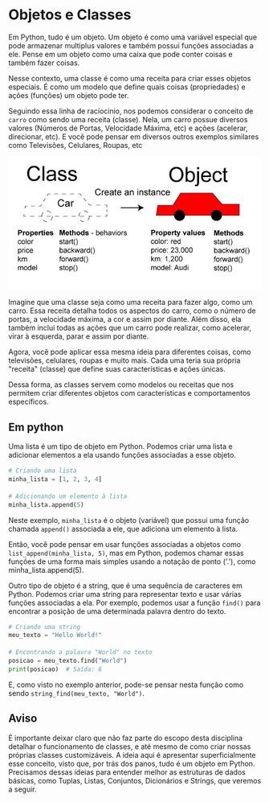 # Objetos e Classes

Em Python, tudo é um objeto.
Um objeto é como uma variável especial que pode armazenar multiplus valores 
e também possui funções associadas a ele.
Pense em um objeto como uma caixa que pode conter coisas e também fazer coisas.

Nesse contexto, uma classe é como uma receita para criar esses objetos especiais.
É como um modelo que define quais coisas (propriedades) e ações (funções) um objeto pode ter.

Seguindo essa linha de racíocinio, nos podemos considerar o conceito de ```carro``` como sendo uma receita (classe). 
Nela, um carro possue diversos valores (Números de Portas, Velocidade Máxima, etc) e ações (acelerar, direcionar, etc).
E você pode pensar em diversos outros exemplos similares como Televisões, Celulares, Roupas, etc

<p align="center">
  <img src="car_class.jpg" width="600"/>
</p>

Imagine que uma classe seja como uma receita para fazer algo, como um carro.
Essa receita detalha todos os aspectos do carro, como o número de portas, 
a velocidade máxima, a cor e assim por diante. Além disso, ela também inclui
todas as ações que um carro pode realizar, como acelerar, virar à esquerda, parar e assim por diante.

Agora, você pode aplicar essa mesma ideia para diferentes coisas, como televisões, celulares, roupas e muito mais.
Cada uma teria sua própria "receita" (classe) que define suas características e ações únicas.

Dessa forma, as classes servem como modelos ou receitas que nos permitem criar diferentes objetos 
com características e comportamentos específicos.

## Em python

Uma lista é um tipo de objeto em Python.
Podemos criar uma lista e adicionar elementos a ela usando funções
associadas a esse objeto.

```python
# Criando uma lista
minha_lista = [1, 2, 3, 4]

# Adicionando um elemento à lista
minha_lista.append(5)
```

Neste exemplo, ```minha_lista``` é o objeto (variável) que possui uma função 
chamada ```append()``` associada a ele, que adiciona um elemento à lista.

Então, você pode pensar em usar funções associadas a objetos como ```list_append(minha_lista, 5)```, 
mas em Python, podemos chamar essas funções de uma forma mais simples usando a notação de ponto ('.'), 
como minha_lista.append(5).

Outro tipo de objeto é a string, que é uma sequência de caracteres em Python.
Podemos criar uma string para representar texto e usar várias funções associadas a ela.
Por exemplo, podemos usar a função ```find()``` para encontrar a posição de uma determinada palavra dentro do texto.

```python
# Criando uma string
meu_texto = "Hello World!"

# Encontrando a palavra "World" no texto
posicao = meu_texto.find("World")
print(posicao)  # Saída: 6
```

E, como visto no exemplo anterior, pode-se pensar nesta função como sendo
```string_find(meu_texto, "World")```.

## Aviso

É importante deixar claro que não faz parte do escopo desta disciplina detalhar o funcionamento de classes, 
e até mesmo de como criar nossas próprias classes customizáveis.
A ideia aqui é apresentar superficialmente esse conceito, visto que, por trás dos panos, tudo é um objeto em Python.
Precisamos dessas ideias para entender melhor as estruturas de dados básicas, como Tuplas, Listas, Conjuntos,
Dicionários e Strings, que veremos a seguir.